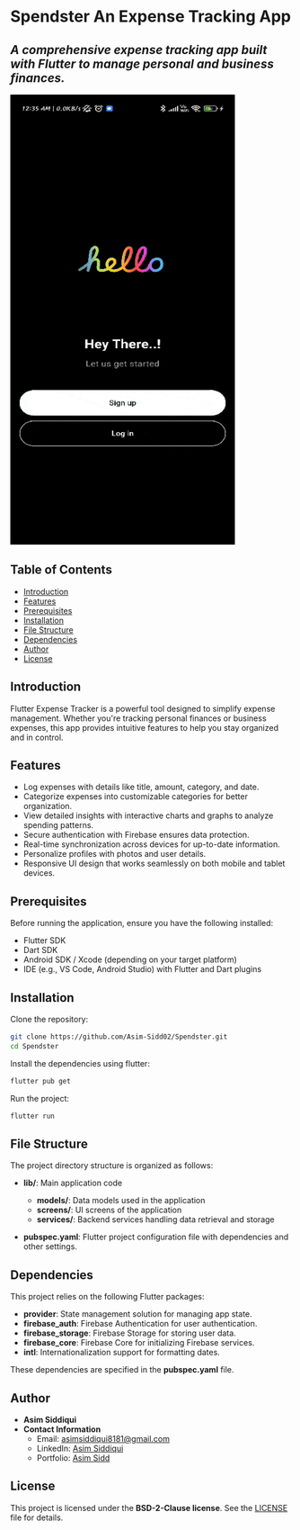 # Spendster An Expense Tracking App

## _A comprehensive expense tracking app built with Flutter to manage personal and business finances._

<img src="https://github.com/Asim-Sidd02/Spendster/blob/main/preview.gif" alt="App Preview" width="400" height="800">



## Table of Contents

- [Introduction](#introduction)
- [Features](#features)
- [Prerequisites](#prerequisites)
- [Installation](#installation)
- [File Structure](#file-structure)
- [Dependencies](#dependencies)
- [Author](#author)
- [License](#license)



## Introduction

Flutter Expense Tracker is a powerful tool designed to simplify expense management. Whether you're tracking personal finances or business expenses, this app provides intuitive features to help you stay organized and in control.

## Features

- Log expenses with details like title, amount, category, and date.
- Categorize expenses into customizable categories for better organization.
- View detailed insights with interactive charts and graphs to analyze spending patterns.
- Secure authentication with Firebase ensures data protection.
- Real-time synchronization across devices for up-to-date information.
- Personalize profiles with photos and user details.
- Responsive UI design that works seamlessly on both mobile and tablet devices.

## Prerequisites

Before running the application, ensure you have the following installed:

- Flutter SDK
- Dart SDK
- Android SDK / Xcode (depending on your target platform)
- IDE (e.g., VS Code, Android Studio) with Flutter and Dart plugins

## Installation

Clone the repository:

```sh
git clone https://github.com/Asim-Sidd02/Spendster.git
cd Spendster
```
Install the dependencies using flutter:

```sh
flutter pub get
```
Run the project:

```sh
flutter run
```
## File Structure

The project directory structure is organized as follows:

- **lib/**: Main application code
  - **models/**: Data models used in the application
  - **screens/**: UI screens of the application
  - **services/**: Backend services handling data retrieval and storage

  
- **pubspec.yaml**: Flutter project configuration file with dependencies and other settings.

## Dependencies

This project relies on the following Flutter packages:

- **provider**: State management solution for managing app state.
- **firebase_auth**: Firebase Authentication for user authentication.
- **firebase_storage**: Firebase Storage for storing user data.
- **firebase_core**: Firebase Core for initializing Firebase services.
- **intl**: Internationalization support for formatting dates.

These dependencies are specified in the **pubspec.yaml** file.
## Author

- **Asim Siddiqui**
- **Contact Information**
  - Email: asimsiddiqui8181@gmail.com
  - LinkedIn: [Asim Siddiqui](https://www.linkedin.com/in/asim-siddiqui-a71731229/)
  - Portfolio: [Asim Sidd](https://asimsidd.vercel.app/)


## License

This project is licensed under the  **BSD-2-Clause license**. See the [LICENSE](LICENSE) file for details.

